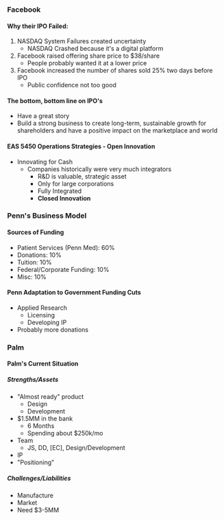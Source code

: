 ### Facebook
#### Why their IPO Failed:
1. NASDAQ System Failures created uncertainty
	- NASDAQ Crashed because it's a digital platform
2. Facebook raised offering share price to \$38/share
	- People probably wanted it at a lower price
3. Facebook increased the number of shares sold 25% two days before IPO
	- Public confidence not too good

#### The bottom, bottom line on IPO's
- Have a great story
- Build a strong business to create long-term, sustainable growth for shareholders and have a positive impact on the marketplace and world

#### EAS 5450 Operations Strategies - Open Innovation
- Innovating for Cash
	- Companies historically were very much integrators
		- R&D is valuable, strategic asset
		- Only for large corporations
		- Fully Integrated
		- **Closed Innovation**

### Penn's Business Model
#### Sources of Funding
- Patient Services (Penn Med): 60%
- Donations: 10%
- Tuition: 10%
- Federal/Corporate Funding: 10%
- Misc: 10%

#### Penn Adaptation to Government Funding Cuts
- Applied Research
	- Licensing
	- Developing IP
- Probably more donations

### Palm
#### Palm's Current Situation
##### Strengths/Assets
- "Almost ready" product
	- Design
	- Development
- \$1.5MM in the bank
	- 6 Months
	- Spending about \$250k/mo
- Team
	- JS, DD, [EC], Design/Development
- IP
- "Positioning"

##### Challenges/Liabilities
- Manufacture
- Market
- Need \$3-5MM

